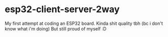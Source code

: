 # esp32-client-server-2way
My first attempt at coding an ESP32 board. Kinda shit quality tbh (bc i don't know what i'm doing)
But still proud of myself :D
